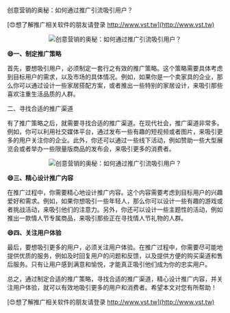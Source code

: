 创意营销的奥秘：如何通过推广引流吸引用户？

[😍想了解推广相关软件的朋友请登录 http://www.vst.tw](http://www.vst.tw)

 <center><img src="https://vst.tw/MP4/tuiguang/png/2.png" alt="创意营销的奥秘：如何通过推广引流吸引用户？"></center>

**😄一、制定推广策略**

首先，要想吸引用户，必须制定一套行之有效的推广策略。这个策略需要具体考虑到目标用户的需求，以及市场的具体情况。例如，如果你是一个卖家具的企业，那么你可以通过设计一些家居搭配方案，或者推出一些特别的家居设计，来吸引那些喜欢注重生活品质的人群。

二、寻找合适的推广渠道

有了推广策略之后，就需要寻找合适的推广渠道。在现代社会，推广渠道非常多。例如，你可以利用社交媒体平台，通过发布一些有趣的短视频或者图片，来吸引更多的用户关注你的企业。此外，你还可以通过一些线下活动，例如赞助一些大型展览会或者举办一些限量版商品的发布会，来吸引更多的消费者。

 <center><img src="https://vst.tw/MP4/tuiguang/png/6.png" alt="创意营销的奥秘：如何通过推广引流吸引用户？"></center>

**😄三、精心设计推广内容**

在推广过程中，你需要精心地设计推广内容。这个内容需要考虑到目标用户的兴趣爱好和需求。例如，如果你想吸引一些年轻人，那么你可以设计一些有趣的游戏或者挑战活动，来吸引他们的注意力。另外，你还可以设计一些主题性的活动，例如推出一款情人节专属商品，来吸引那些正在寻找情人节礼物的人群。

**😄四、关注用户体验**

最后，要想吸引更多的用户，必须关注用户体验。在推广过程中，你需要尽可能地提供优质的服务，例如及时回复用户的问题和反馈，以及提供方便的购买渠道和售后服务。只有让用户感到满意和愉悦，才能真正吸引他们成为你的忠实用户。

总之，通过制定合适的推广策略，寻找合适的推广渠道，精心设计推广内容，并关注用户体验，就可以有效地吸引更多的用户和消费者。希望本文对您有所帮助！

[😍想了解推广相关软件的朋友请登录 http://www.vst.tw](http://www.vst.tw)



